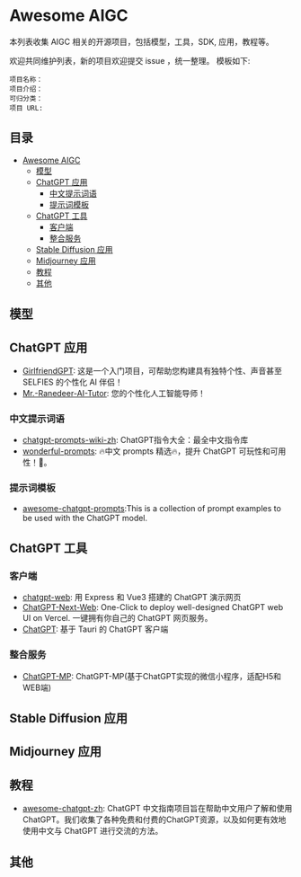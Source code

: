 # Awesome AIGC

本列表收集 AIGC 相关的开源项目，包括模型，工具，SDK, 应用，教程等。

欢迎共同维护列表，新的项目欢迎提交 issue ，统一整理。 模板如下:
```
项目名称：
项目介绍：
可归分类：
项目 URL:
``` 


## 目录

- [Awesome AIGC](#awesome-aigc)
    - [模型](#%E6%A8%A1%E5%9E%8B)
    - [ChatGPT 应用](#chatgpt-%E5%BA%94%E7%94%A8)
        - [中文提示词语](#%E4%B8%AD%E6%96%87%E6%8F%90%E7%A4%BA%E8%AF%8D%E8%AF%AD)
        - [提示词模板](#%E6%8F%90%E7%A4%BA%E8%AF%8D%E6%A8%A1%E6%9D%BF)
    - [ChatGPT 工具](#chatgpt-%E5%B7%A5%E5%85%B7)
        - [客户端](#%E5%AE%A2%E6%88%B7%E7%AB%AF)
        - [整合服务](#%E6%95%B4%E5%90%88%E6%9C%8D%E5%8A%A1)
    - [Stable Diffusion 应用](#stable-diffusion-%E5%BA%94%E7%94%A8)
    - [Midjourney 应用](#midjourney-%E5%BA%94%E7%94%A8)
    - [教程](#%E6%95%99%E7%A8%8B)
    - [其他](#%E5%85%B6%E4%BB%96)

## 模型

## ChatGPT 应用
- [GirlfriendGPT](https://github.com/EniasCailliau/GirlfriendGPT): 这是一个入门项目，可帮助您构建具有独特个性、声音甚至 SELFIES 的个性化 AI 伴侣！
- [Mr.-Ranedeer-AI-Tutor](https://github.com/JushBJJ/Mr.-Ranedeer-AI-Tutor): 您的个性化人工智能导师！

### 中文提示词语
- [chatgpt-prompts-wiki-zh](https://github.com/AIzhibei/chatgpt-prompts-wiki-zh): ChatGPT指令大全：最全中文指令库
- [wonderful-prompts](https://github.com/yzfly/wonderful-prompts): 🔥中文 prompts 精选🔥，提升 ChatGPT 可玩性和可用性！🚀。

### 提示词模板
- [awesome-chatgpt-prompts](https://github.com/f/awesome-chatgpt-prompts):This is a collection of prompt examples to be used with the ChatGPT model.
## ChatGPT 工具

### 客户端
- [chatgpt-web](https://github.com/Chanzhaoyu/chatgpt-web): 用 Express 和 Vue3 搭建的 ChatGPT 演示网页
- [ChatGPT-Next-Web](https://github.com/Yidadaa/ChatGPT-Next-Web): One-Click to deploy well-designed ChatGPT web UI on Vercel. 一键拥有你自己的 ChatGPT 网页服务。
- [ChatGPT](https://github.com/lencx/ChatGPT): 基于 Tauri 的 ChatGPT 客户端

### 整合服务
- [ChatGPT-MP](https://github.com/oldinaction/ChatGPT-MP): ChatGPT-MP(基于ChatGPT实现的微信小程序，适配H5和WEB端)


## Stable Diffusion 应用

## Midjourney 应用

## 教程
- [awesome-chatgpt-zh](https://github.com/yzfly/awesome-chatgpt-zh): ChatGPT 中文指南项目旨在帮助中文用户了解和使用ChatGPT。我们收集了各种免费和付费的ChatGPT资源，以及如何更有效地使用中文与 ChatGPT 进行交流的方法。

## 其他